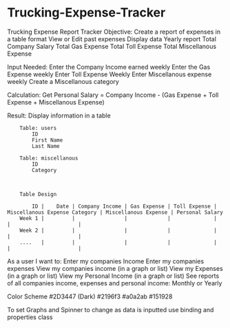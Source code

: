 # Trucking-Expense-Tracker

Trucking Expense Report Tracker
Objective:
		Create a report of expenses in a table format
		View or Edit past expenses
		Display data Yearly report
				Total Company Salary
				Total Gas Expense
				Total Toll Expense
				Total Miscellanous Expense

Input Needed:
		Enter the Company Income earned weekly
		Enter the Gas Expense weekly
		Enter Toll Expense Weekly
		Enter Miscellanous expense weekly
				Create a Miscellanous category 

Calculation:
		Get Personal Salary = 
				Company Income - (Gas Expense + Toll Expense + Miscellanous Expense)

Result:
		Display information in a table
		
		Table: users
			ID
			First Name
			Last Name

		Table: miscellanous
			ID
			Category



		Table Design

			ID | 	Date | Company Income | Gas Expense | Toll Expense | Miscellanous Expense Category | Miscellanous Expense | Personal Salary
		Week 1 |         |                |				|		       | 					           |					  |
		Week 2 |		 |				  | 		    |		 	   |					           |					  |
		....   |		 |			      | 		    |			   |                               |					  |
		
As a user I want to: 
	Enter my companies Income
	Enter my companies expenses
	View my companies income (in a graph or list)
	View my Expenses (in a graph or list)
	View my Personal Income (in a graph or list)
	See reports of all companies income, expenses and personal income: Monthly or Yearly
	
	
	

Color Scheme
#2D3447 (Dark) #2196f3 #a0a2ab #151928

To set Graphs and Spinner to change as data is inputted use binding and properties class
